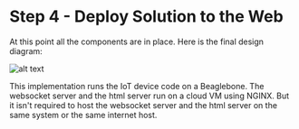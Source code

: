 # Step 4 - Deploy Solution to the Web

At this point all the components are in place. Here is the final design diagram:

![alt text](../img/iot-experiment-5.png "IoT Experiment Design Final")

This implementation runs the IoT device code on a Beaglebone. The websocket server
and the html server run on a cloud VM using NGINX. But it isn't required to host
the websocket server and the html server on the same system or the same internet
host. 
